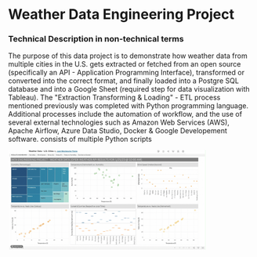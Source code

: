 # Weather Data Engineering Project

### Technical Description in non-technical terms
The purpose of this data project is to demonstrate how weather data from multiple cities in the U.S. gets extracted or fetched from an open source (specifically an API - Application Programming Interface), transformed or converted into the correct format, and finally loaded into a Postgre SQL database and into a Google Sheet (required step for data visualization with Tableau). The "Extraction Transforming & Loading" - ETL process mentioned previously was completed with Python programming language. Additional processes include the automation of workflow, and the use of several external technologies such as Amazon Web Services (AWS), Apache Airflow, Azure Data Studio, Docker & Google Developement software.    consists of multiple Python scripts   


<img src="Assets/Tableau_results.gif" width="80%">
